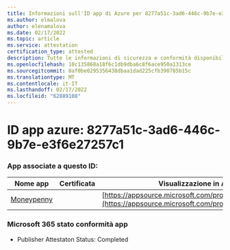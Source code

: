 ```yaml
---
title: Informazioni sull'ID app di Azure per 8277a51c-3ad6-446c-9b7e-e3f6e27257c1
ms.author: elmalova
author: elenamalova
ms.date: 02/17/2022
ms.topic: article
ms.service: attestation
certification_type: attested
description: Tutte le informazioni di sicurezza e conformità disponibili per 8277a51c-3ad6-446c-9b7e-e3f6e27257c1.
ms.openlocfilehash: 10c135868a18f6c1db9dba6c8f6ace950a1313ce
ms.sourcegitcommit: 8af0be0295356438dbaa1dad225cfb390785b15c
ms.translationtype: MT
ms.contentlocale: it-IT
ms.lasthandoff: 02/17/2022
ms.locfileid: "62889108"
---
```

# <a name="azure-app-id-8277a51c-3ad6-446c-9b7e-e3f6e27257c1"></a>ID app azure: 8277a51c-3ad6-446c-9b7e-e3f6e27257c1


### <a name="apps-associated-with-this-id"></a>App associate a questo ID:
| **Nome app** | **Certificata** | **Visualizzazione in AppSource** |
|--------------|---------------|-----------------------|
| [Moneypenny](https://docs.microsoft.com/microsoft-365-app-certification/forward/WA200003396) |  | [https://appsource.microsoft.com/product/office/WA200003396](https://appsource.microsoft.com/product/office/WA200003396) |

### <a name="microsoft-365-app-compliance-status"></a>Microsoft 365 stato conformità app
- Publisher Attestaton Status: Completed
